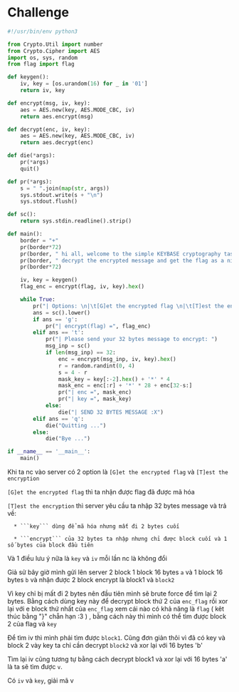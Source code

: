 # Challenge
```py 
#!/usr/bin/env python3

from Crypto.Util import number
from Crypto.Cipher import AES
import os, sys, random
from flag import flag

def keygen():
	iv, key = [os.urandom(16) for _ in '01']
	return iv, key

def encrypt(msg, iv, key):
	aes = AES.new(key, AES.MODE_CBC, iv)
	return aes.encrypt(msg)

def decrypt(enc, iv, key):
	aes = AES.new(key, AES.MODE_CBC, iv)
	return aes.decrypt(enc)

def die(*args):
	pr(*args)
	quit()

def pr(*args):
	s = " ".join(map(str, args))
	sys.stdout.write(s + "\n")
	sys.stdout.flush()

def sc():
	return sys.stdin.readline().strip()

def main():
	border = "+"
	pr(border*72)
	pr(border, " hi all, welcome to the simple KEYBASE cryptography task, try to    ", border)
	pr(border, " decrypt the encrypted message and get the flag as a nice prize!    ", border)
	pr(border*72)

	iv, key = keygen()
	flag_enc = encrypt(flag, iv, key).hex()

	while True:
		pr("| Options: \n|\t[G]et the encrypted flag \n|\t[T]est the encryption \n|\t[Q]uit")
		ans = sc().lower()
		if ans == 'g':
			pr("| encrypt(flag) =", flag_enc)
		elif ans == 't':
			pr("| Please send your 32 bytes message to encrypt: ")
			msg_inp = sc()
			if len(msg_inp) == 32:
				enc = encrypt(msg_inp, iv, key).hex()
				r = random.randint(0, 4)
				s = 4 - r
				mask_key = key[:-2].hex() + '*' * 4
				mask_enc = enc[:r] + '*' * 28 + enc[32-s:]
				pr("| enc =", mask_enc)
				pr("| key =", mask_key)
			else:
				die("| SEND 32 BYTES MESSAGE :X")
		elif ans == 'q':
			die("Quitting ...")
		else:
			die("Bye ...")

if __name__ == '__main__':
	main()
  ```
Khi ta nc vào server có 2 option là ```[G]et the encrypted flag``` và ```[T]est the encryption```

```[G]et the encrypted flag``` thì ta nhận được flag đã được mã hóa

```[T]est the encryption``` thì server yêu cầu ta nhập 32 bytes message và trả về:

      * ```key``` dùng để mã hóa nhưng mất đi 2 bytes cuối
      
      * ```encrypt``` của 32 bytes ta nhập nhưng chỉ được block cuối và 1 số bytes của block đầu tiên
Và 1 điều lưu ý nữa là ```key``` và ```iv``` mỗi lần nc là không đổi

Giả sử bây giờ mình gửi lên server 2 block 1 block 16 bytes ```a``` và 1 block 16 bytes ```b``` và nhận được 2 block encrypt là block1 và ```block2```

Vì key chỉ bị mất đi 2 bytes nên đầu tiên mình sẽ brute force để tìm lại 2 bytes. Bằng cách dùng key này để decrypt block thứ 2 của ```enc_flag``` rồi xor lại với e
block thứ nhất của ```enc_flag``` xem cái nào có khả năng là ```flag``` ( kêt thúc bằng "}" chẵn hạn :3 ) , bằng cách này thì mình có thể tìm được block 2 của flag và ```key```

Để tìm iv thì mình phải tìm được ```block1```. Cũng đơn giản thôi vì đã có key và block 2 vày key ta chỉ cần decrypt ```block2``` và xor lại với 16 bytes 'b'

Tìm lại iv cũng tương tự bằng cách decrypt block1 và xor lại với 16 bytes 'a' là ta sẽ tìm được ```v```.

Có ```iv``` và ```key```, giải mã v
